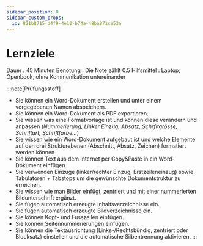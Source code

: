 ```yaml
---
sidebar_position: 0
sidebar_custom_props:
  id: 821b8715-d4f9-4e10-b74a-48ba871ce53a
---
```


# Lernziele

Dauer
: 45 Minuten
Benotung
: Die Note zählt $0.5$
Hilfsmittel
: Laptop, Openbook, ohne Kommunikation untereinander


:::note[Prüfungsstoff]
- Sie können ein Word-Dokument erstellen und unter einem vorgegebenen Namen abspeichern.
- Sie können ein Word-Dokument als PDF exportieren.
- Sie wissen was eine Formatvorlage ist und können diese verändern und anpassen (*Nummerierung, Linker Einzug, Absatz, Schrfitgrösse, Schriftart, Schriftfarbe...*)
- Sie wissen wie ein Word-Dokument aufgebaut ist und welche Elemente auf den drei Strukturebenen (Abschnitt, Absatz, Zeichen) formatiert werden können
- Sie können Text aus dem Internet per Copy&Paste in ein Word-Dokument einfügen.
- Sie verwenden Einzüge (linker/rechter Einzug, Erstzeileneinzug) sowie Tabulatoren + Tabstops um die gewünschte Dokumentstruktur zu erreichen.
- Sie wissen wie man Bilder einfügt, zentriert und mit einer nummerierten Bildunterschrift ergänzt.
- Sie fügen automatisch erzeugte Inhaltsverzeichnisse ein.
- Sie fügen automatisch erzeugte Bildverzeichnisse ein.
- Sie können Kopf- und Fusszeilen einfügen.
- Sie können Seitennummerierungen einfügen.
- Sie können die Textausrichtung (Links-/Rechtsbündig, zentriert oder Blocksatz) einstellen und die automatische Silbentrennung aktivieren.
:::
